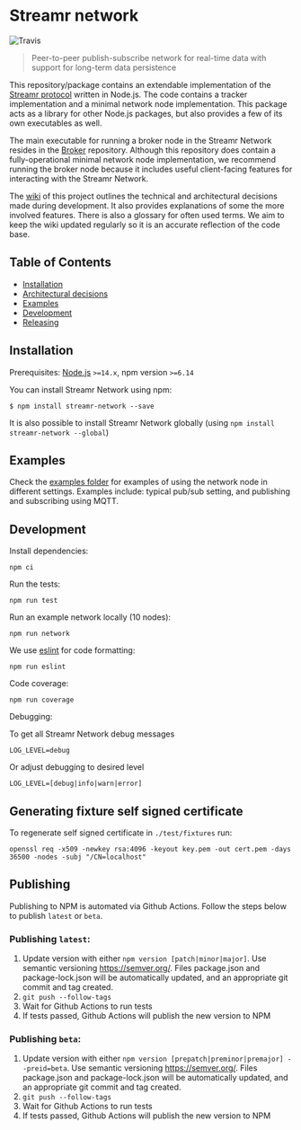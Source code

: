 # Streamr network 
 ![Travis](https://travis-ci.com/streamr-dev/network.svg?token=qNNVCnYJo1fz18VTNpPZ&branch=master)
 
> Peer-to-peer publish-subscribe network for real-time data with support for long-term data persistence

This repository/package contains an extendable implementation of the
[Streamr protocol](https://github.com/streamr-dev/streamr-specs/blob/master/PROTOCOL.md) written in Node.js.
The code contains a tracker implementation and a minimal network node implementation.
This package acts as a library for other Node.js packages, but also provides a few of its own executables as well.


The main executable for running a broker node in the Streamr Network resides in the
[Broker](https://github.com/streamr-dev/broker) repository. Although this repository does contain a
fully-operational minimal network node implementation, we recommend running the broker node because it includes
useful client-facing features for interacting with the Streamr Network. 

The [wiki](https://github.com/streamr-dev/network/wiki) of this project outlines the technical and architectural
decisions made during development. It also provides explanations of some the more involved features. There is also a
glossary for often used terms. We aim to keep the wiki updated regularly so it is an accurate reflection of the code
base.

## Table of Contents
- [Installation](#installation)
- [Architectural decisions](https://github.com/streamr-dev/network/wiki)
- [Examples](#examples)
- [Development](#development)
- [Releasing](#releasing)

## Installation

Prerequisites: [Node.js](https://nodejs.org/) `>=14.x`, npm version `>=6.14`

You can install Streamr Network using npm:

```
$ npm install streamr-network --save
```

It is also possible to install Streamr Network globally (using `npm install streamr-network --global`)

## Examples

Check the [examples folder](./examples) for examples of using the network node in different settings. Examples include:
typical pub/sub setting, and publishing and subscribing using MQTT.

## Development

Install dependencies:

    npm ci
    
Run the tests:

    npm run test

Run an example network locally (10 nodes):

    npm run network

We use [eslint](https://github.com/eslint/eslint) for code formatting:

    npm run eslint

Code coverage:

    npm run coverage
    
Debugging:

To get all Streamr Network debug messages  

    LOG_LEVEL=debug
    
Or adjust debugging to desired level 

    LOG_LEVEL=[debug|info|warn|error]
    
## Generating fixture self signed certificate
To regenerate self signed certificate in `./test/fixtures` run:

``
openssl req -x509 -newkey rsa:4096 -keyout key.pem -out cert.pem -days 36500 -nodes -subj "/CN=localhost"
``

## Publishing

Publishing to NPM is automated via Github Actions. Follow the steps below to publish `latest` or `beta`.

### Publishing `latest`:
1. Update version with either `npm version [patch|minor|major]`. Use semantic versioning
https://semver.org/. Files package.json and package-lock.json will be automatically updated, and an appropriate git commit and tag created. 
2. `git push --follow-tags`
3. Wait for Github Actions to run tests
4. If tests passed, Github Actions will publish the new version to NPM

### Publishing `beta`:
1. Update version with either `npm version [prepatch|preminor|premajor] --preid=beta`. Use semantic versioning
https://semver.org/. Files package.json and package-lock.json will be automatically updated, and an appropriate git commit and tag created. 
2. `git push --follow-tags`
3. Wait for Github Actions to run tests
4. If tests passed, Github Actions will publish the new version to NPM
